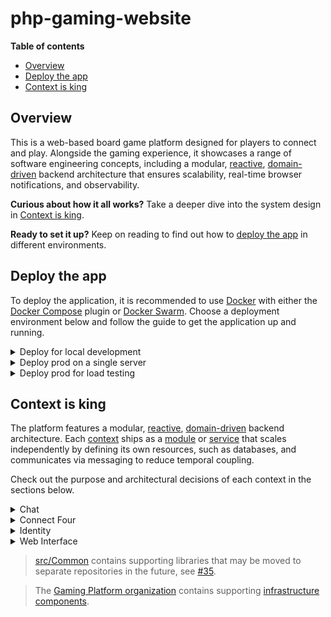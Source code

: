 # php-gaming-website

__Table of contents__

* [Overview](#overview)
* [Deploy the app](#deploy-the-app)
* [Context is king](#context-is-king)

## Overview

This is a web-based board game platform designed for players to connect and play.
Alongside the gaming experience, it showcases a range of software engineering concepts, including a modular,
[reactive](https://www.reactivemanifesto.org), [domain-driven](https://en.wikipedia.org/wiki/Domain-driven_design)
backend architecture that ensures scalability, real-time browser notifications, and observability.

**Curious about how it all works?** Take a deeper dive into the system design in [Context is king](#context-is-king).

**Ready to set it up?** Keep on reading to find out how to [deploy the app](#deploy-the-app) in different environments.

## Deploy the app

To deploy the application, it is recommended to use [Docker](https://www.docker.com/)
with either the [Docker Compose](https://docs.docker.com/compose/) plugin
or [Docker Swarm](https://docs.docker.com/engine/swarm/).
Choose a deployment environment below and follow the guide to get the application up and running.

<details>
  <summary>Deploy for local development</summary>

  ### Deploy for local development

  Clone the repository and execute `./project build` to run the application. This command uses
  [Docker Compose](https://docs.docker.com/compose/) and copies downloaded dependencies from
  the container to the host system, enabling autocompletion.

  Once the project is up and running, the following URLs will be accessible:

  | URL                                              | Information                    |
  |--------------------------------------------------|--------------------------------|
  | [http://localhost/](http://localhost/)           | The application.               |
  | [http://localhost:8081/](http://localhost:8081/) | MySQL management interface.    |
  | [http://localhost:8082/](http://localhost:8082/) | Redis management interface.    |
  | [http://localhost:8083/](http://localhost:8083/) | Grafana management interface.  |

  Run `./project tests` to verify code quality and functionality. This command performs code style checks,
  runs static analysis, and executes the test suite. Automated checks are integrated into the pipeline and
  executed upon code submission.

  Use `./project composer` to manage dependencies and `./project installAssets` to install web assets
  during development. Both commands copy dependencies from the container to the host system upon completion,
  enabling autocompletion.

  > Additional commands helpful during development can be found by running `./project help`.

  > Updating the codebase will automatically restart long-running processes,
  > such as queue consumers, ensuring that changes are applied immediately.

  > After pulling updates from the repository, re-run `./project build` to incorporate the latest changes.
  > Schema changes are consolidated to maintain a clean codebase.

  > Infrastructure components are shared across contexts to reduce resource usage and configuration complexity.
  > For a more sophisticated setup, take a look at the deployment used for load testing.
</details>

<details>
  <summary>Deploy prod on a single server</summary>

  ### Deploy prod on a single server

  Clone the repository or download [this file](/deploy/single-server/docker-compose.yml),
  and execute `docker compose -f deploy/single-server/docker-compose.yml up -d` or
  `docker stack deploy -c deploy/single-server/docker-compose.yml app`
  to deploy the application in a production environment.

  Alternatively, [click here](http://play-with-docker.com?stack=https://raw.githubusercontent.com/marein/php-gaming-website/master/deploy/single-server/docker-compose.yml)
  to deploy the application on [Play with Docker](http://play-with-docker.com).

  > Infrastructure components are shared across contexts to reduce resource usage and configuration complexity.
  > For a more sophisticated setup, take a look at the deployment used for load testing.
</details>

<details>
  <summary>Deploy prod for load testing</summary>

  ### Deploy prod for load testing

  This is not merged yet, but feel free to have a look at [#170](https://github.com/marein/php-gaming-website/pull/170).
</details>

## Context is king

The platform features a modular, [reactive](https://www.reactivemanifesto.org),
[domain-driven](https://en.wikipedia.org/wiki/Domain-driven_design) backend architecture. Each
[context](https://martinfowler.com/bliki/BoundedContext.html) ships as a [module](/src) or
[service](https://github.com/gaming-platform?q=service-) that scales independently by defining its own
resources, such as databases, and communicates via messaging to reduce temporal coupling.

Check out the purpose and architectural decisions of each context in the sections below.

<details>
  <summary>Chat</summary>

  ### Chat

  **Purpose**: [Chat](/src/Chat) enables other contexts, like Connect Four, to initiate chats.
  Authors can list and write messages in these chats based on their access rights.

  **Communication**: Its use cases are exposed via
  [messaging](https://www.enterpriseintegrationpatterns.com/patterns/messaging/Messaging.html), utilizing
  [request-reply](https://www.enterpriseintegrationpatterns.com/patterns/messaging/RequestReply.html),
  with some directly invoked by the Web Interface to reduce network hops and abstractions.
  To notify other contexts about what has happened, [Domain Events](https://martinfowler.com/eaaDev/DomainEvent.html)
  are stored in a [transactional outbox](https://en.wikipedia.org/wiki/Inbox_and_outbox_pattern) and
  later published in [Protobuf](https://en.wikipedia.org/wiki/Protocol_Buffers) format using
  [publish-subscribe](https://www.enterpriseintegrationpatterns.com/patterns/messaging/PublishSubscribeChannel.html).
  A list of available messages [can be found here](https://github.com/gaming-platform/api).

  **Architecture**: Internally, it uses
  [ports and adapters](https://en.wikipedia.org/wiki/Hexagonal_architecture_(software)) to separate business logic
  from external systems. A [mediator](https://en.wikipedia.org/wiki/Mediator_pattern) exposes the
  [application layer](https://martinfowler.com/eaaCatalog/serviceLayer.html), routing requests to handlers
  and handling cross-cutting concerns like validation and transaction management. Business logic is organized using a
  [transaction script](https://martinfowler.com/eaaCatalog/transactionScript.html).

  **Infrastructure**: MySQL is used to store chats, messages and events (outbox), while Redis enables
  [idempotent messaging](https://www.enterpriseintegrationpatterns.com/patterns/messaging/IdempotentReceiver.html)
  to ensure that each message is processed exactly once, and RabbitMQ facilitates communication with other contexts.

  **Scalability**: The module is stateless, enabling it to scale horizontally by adding more instances.
  Current usage patterns of MySQL don’t require sharding, but chat IDs would be well-suited for partitioning if needed.
</details>

<details>
  <summary>Connect Four</summary>

  ### Connect Four

  **Purpose**: [Connect Four](/src/ConnectFour) handles games from players opening a game,
  through others joining and making moves, till they are finished (win, lose, or draw).

  **Communication**: Its use cases are directly invoked by the Web Interface to reduce network hops and abstractions.
  To notify other contexts about what has happened, [Domain Events](https://martinfowler.com/eaaDev/DomainEvent.html)
  are stored in a [transactional outbox](https://en.wikipedia.org/wiki/Inbox_and_outbox_pattern) and
  later published in JSON format using
  [publish-subscribe](https://www.enterpriseintegrationpatterns.com/patterns/messaging/PublishSubscribeChannel.html).

  **Architecture**: Internally, it uses
  [ports and adapters](https://en.wikipedia.org/wiki/Hexagonal_architecture_(software)) to separate business logic
  from external systems. A [mediator](https://en.wikipedia.org/wiki/Mediator_pattern) exposes the
  [application layer](https://martinfowler.com/eaaCatalog/serviceLayer.html), routing requests to handlers
  and handling cross-cutting concerns like validation and retries. Business logic is organized using
  [Domain Models](https://martinfowler.com/eaaCatalog/domainModel.html), stored as JSON documents because of their
  complexity. To keep the model focused on business logic and benefit from its scalability aspects,
  [CQRS](https://en.wikipedia.org/wiki/Command_Query_Responsibility_Segregation) is applied to separate reads and
  writes. Read models are maintained through projections that
  [asynchronously process a stream of domain events](https://en.wikipedia.org/wiki/Eventual_consistency).
  Applying CQRS at this level adds complexity, but the reasoning is explained in the Scalability section
  ([busting CQRS myths](https://lostechies.com/jimmybogard/2012/08/22/busting-some-cqrs-myths/)).

  **Infrastructure**: MySQL is used to store games (as JSON documents) and events (outbox and
  [stream processing](https://en.wikipedia.org/wiki/Stream_processing)), while Redis stores read models because
  they don’t require relational queries, and RabbitMQ facilitates communication with other contexts.

  **Scalability**: The module is stateless, enabling it to scale horizontally by adding more instances.
  MySQL is sharded at application level using the game ID as the sharding key because it
  [became a bottleneck during load testing](https://github.com/marein/php-gaming-website/issues/119).
  ProxySQL enables [schema-based sharding](https://proxysql.com/documentation/how-to-setup-proxysql-sharding/),
  allows the context to maintain only a single connection, and scales horizontally by being deployed as a
  [sidecar](https://learn.microsoft.com/en-us/azure/architecture/patterns/sidecar).
  Current usage patterns of Redis don’t require any action.

  **Alternatives**: Instead of using MySQL for stream processing, technologies like
  [RabbitMQ’s Super Streams](https://www.rabbitmq.com/docs/streams#super-streams) or [Kafka](https://kafka.apache.org)
  could be used as they are specifically designed for this purpose. However, MySQL is chosen because it performs
  very well (>20k events/s), and with the write model already sharded, it scales naturally without the need for
  additional infrastructure. This choice would be reconsidered if an increase in streaming processes impacts
  database performance.
</details>

<details>
  <summary>Identity</summary>

  ### Identity

  **Purpose**: [Identity](/src/Identity) supports the user’s journey, starting from arrival as an anonymous user,
  through signup, to managing their profile.

  **Communication**: Its use cases are directly invoked by the Web Interface to reduce network hops and abstractions.
  To notify other contexts about what has happened, [Domain Events](https://martinfowler.com/eaaDev/DomainEvent.html)
  are stored in a [transactional outbox](https://en.wikipedia.org/wiki/Inbox_and_outbox_pattern) and
  later published in [Protobuf](https://en.wikipedia.org/wiki/Protocol_Buffers) format using
  [publish-subscribe](https://www.enterpriseintegrationpatterns.com/patterns/messaging/PublishSubscribeChannel.html).
  A list of available messages [can be found here](https://github.com/gaming-platform/api).

  **Architecture**: Internally, it uses
  [ports and adapters](https://en.wikipedia.org/wiki/Hexagonal_architecture_(software)) to separate business logic
  from external systems. A [mediator](https://en.wikipedia.org/wiki/Mediator_pattern) exposes the
  [application layer](https://martinfowler.com/eaaCatalog/serviceLayer.html), routing requests to handlers
  and handling cross-cutting concerns like validation and transaction management. Business logic is organized using
  [Domain Models](https://martinfowler.com/eaaCatalog/domainModel.html), which are managed by an
  [ORM](https://en.wikipedia.org/wiki/Object-relational_mapping).

  **Infrastructure**: MySQL is used to store users and events (outbox), while RabbitMQ facilitates
  communication with other contexts.

  **Scalability**: The module is stateless, enabling it to scale horizontally by adding more instances.
  Current usage patterns of MySQL don’t require sharding, but a strategy similar to Connect Four would be necessary.
</details>

<details>
  <summary>Web Interface</summary>

  ### Web Interface

  **Purpose**: [Web Interface](/src/WebInterface) ties all modules together and serves as the main point of
  interaction for users.

  **Communication**: It directly invokes use cases from other [modules](/src) to reduce network hops and abstractions,
  and calls other [services](https://github.com/gaming-platform?q=service-) via
  [request-response](https://en.wikipedia.org/wiki/Request–response).
  To notify users in real-time about what has happened, it subscribes to events from other contexts, using
  [publish-subscribe](https://www.enterpriseintegrationpatterns.com/patterns/messaging/PublishSubscribeChannel.html),
  and forwards them to subscribed users.

  **Architecture**: Internally, it uses a form of
  [layered architecture](https://en.wikipedia.org/wiki/Multitier_architecture) server-side. To reduce client-side
  complexity, the [REST architectural style](https://en.wikipedia.org/wiki/REST) is used for browser interactions
  wherever possible. For client-side heavy features, like real-time notifications or handling
  [eventual consistency](https://en.wikipedia.org/wiki/Eventual_consistency), it leverages web standards,
  such as [Web Components](https://en.wikipedia.org/wiki/Web_Components), reducing maintenance effort significantly
  due to the long-term stability of the web.

  **Infrastructure**: Redis is used to store sessions, while Nchan notifies users in real-time, and RabbitMQ
  facilitates communication with other contexts.

  **Scalability**: The module is stateless, enabling it to scale horizontally by adding more instances.
  Some queues can be sharded using RabbitMQ's
  [consistent hash exchange](https://github.com/rabbitmq/rabbitmq-server/blob/main/deps/rabbitmq_consistent_hash_exchange/README.md)
  to distribute the load across multiple CPUs. Nchan performs well under current usage patterns, maintaining
  low latency and responsiveness even under high load.

  **Alternatives**: Instead of organizing the Web Interface horizontally, it could be embedded within the verticals
  to achieve higher [cohesion](https://en.wikipedia.org/wiki/Cohesion_(computer_science)).
  [UI composition](https://www.jimmybogard.com/composite-uis-for-microservices-a-primer/) would be done using
  [ESI](https://en.wikipedia.org/wiki/Edge_Side_Includes)/[SSI](https://en.wikipedia.org/wiki/Server_Side_Includes)
  to aggregate fragments from each context.
</details>

> [src/Common](/src/Common) contains supporting libraries that may be moved to separate repositories in the future,
> see [#35](https://github.com/marein/php-gaming-website/issues/35).

> The [Gaming Platform organization](https://github.com/gaming-platform) contains supporting
> [infrastructure components](https://github.com/gaming-platform?q=docker-).
